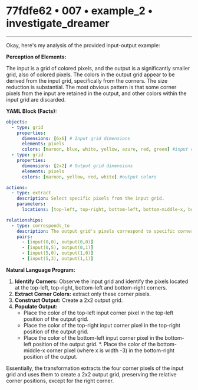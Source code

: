 # 77fdfe62 • 007 • example_2 • investigate_dreamer

---
Okay, here's my analysis of the provided input-output example:

**Perception of Elements:**

The input is a grid of colored pixels, and the output is a significantly smaller grid, also of colored pixels. The colors in the output grid appear to be derived from the input grid, specifically from the corners. The size reduction is substantial. The most obvious pattern is that some corner pixels from the input are retained in the output, and other colors within the input grid are discarded.

**YAML Block (Facts):**



```yaml
objects:
  - type: grid
    properties:
      dimensions: [6x6] # Input grid dimensions
      elements: pixels
      colors: [maroon, blue, white, yellow, azure, red, green] #input colors
  - type: grid
    properties:
      dimensions: [2x2] # Output grid dimensions
      elements: pixels
      colors: [maroon, yellow, red, white] #output colors

actions:
  - type: extract
    description: Select specific pixels from the input grid.
    parameters:
      locations: [top-left, top-right, bottom-left, bottom-middle-x, bottom-right]

relationships:
  - type: corresponds_to
    description: The output grid's pixels correspond to specific corner pixels of the input grid.
    pairs:
      - [input(0,0), output(0,0)]
      - [input(0,5), output(0,1)]
      - [input(5,0), output(1,0)]
      - [input(5,3), output(1,1)]

```



**Natural Language Program:**

1.  **Identify Corners:** Observe the input grid and identify the pixels located at the top-left, top-right, bottom-left and bottom-right corners.
2.  **Extract Corner Colors:** extract only these corner pixels.
3.  **Construct Output:** Create a 2x2 output grid.
4.  **Populate Output:**
    *   Place the color of the top-left input corner pixel in the top-left position of the output grid.
    *   Place the color of the top-right input corner pixel in the top-right position of the output grid.
    *   Place the color of the bottom-left input corner pixel in the bottom-left position of the output grid.
    *.  Place the color of the bottom-middle-x corner pixel (where x is width -3) in the bottom-right position of the output.

Essentially, the transformation extracts the four corner pixels of the input grid and uses them to create a 2x2 output grid, preserving the relative corner positions, except for the right corner.

